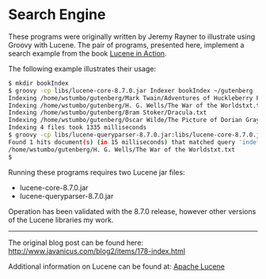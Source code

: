 <!--

  SPDX-License-Identifier: Apache-2.0

  Licensed under the Apache License, Version 2.0 (the "License");
  you may not use this file except in compliance with the License.
  You may obtain a copy of the License at

    https://www.apache.org/licenses/LICENSE-2.0

  Unless required by applicable law or agreed to in writing, software
  distributed under the License is distributed on an "AS IS" BASIS,
  WITHOUT WARRANTIES OR CONDITIONS OF ANY KIND, either express or implied.
  See the License for the specific language governing permissions and
  limitations under the License.

-->

# Search Engine

These programs were originally written by Jeremy Rayner to illustrate using Groovy with
Lucene.  The pair of programs, presented here, implement a search example from
the book [Lucene in Action](https://www.manning.com/books/lucene-in-action-second-edition).

The following example illustrates their usage:

```bash
$ mkdir bookIndex
$ groovy -cp libs/lucene-core-8.7.0.jar Indexer bookIndex ~/gutenberg
Indexing /home/wstumbo/gutenberg/Mark Twain/Adventures of Huckleberry Finn.txt
Indexing /home/wstumbo/gutenberg/H. G. Wells/The War of the Worldstxt.txt
Indexing /home/wstumbo/gutenberg/Bram Stoker/Dracula.txt
Indexing /home/wstumbo/gutenberg/Oscar Wilde/The Picture of Dorian Gray.txt
Indexing 4 files took 1335 milliseconds
$ groovy -cp libs/lucene-queryparser-8.7.0.jar:libs/lucene-core-8.7.0.jar Searcher bookIndex indefatigable
Found 1 hits document(s) (in 15 milliseconds) that matched query 'indefatigable':
/home/wstumbo/gutenberg/H. G. Wells/The War of the Worldstxt.txt
$
```
Running these programs requires two Lucene jar files:
 - lucene-core-8.7.0.jar
 - lucene-queryparser-8.7.0.jar

Operation has been validated with the 8.7.0 release, however other versions 
of the Lucene libraries my work.

------
The original blog post can be found here:  http://www.javanicus.com/blog2/items/178-index.html

Additional information on Lucene can be found at: [Apache Lucene](http://lucene.apache.org)

